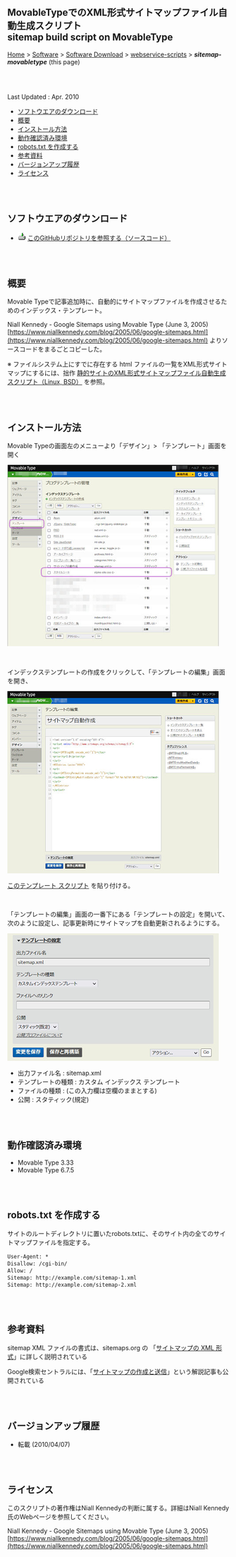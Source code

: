 ## MovableTypeでのXML形式サイトマップファイル自動生成スクリプト<br />sitemap build script on MovableType<!-- omit in toc -->

[Home](https://oasis3855.github.io/webpage/) > [Software](https://oasis3855.github.io/webpage/software/index.html) > [Software Download](https://oasis3855.github.io/webpage/software/software-download.html) > [webservice-scripts](../README.md) > ***sitemap-movabletype*** (this page)

<br />
<br />

Last Updated : Apr. 2010

- [ソフトウエアのダウンロード](#ソフトウエアのダウンロード)
- [概要](#概要)
- [インストール方法](#インストール方法)
- [動作確認済み環境](#動作確認済み環境)
- [robots.txt を作成する](#robotstxt-を作成する)
- [参考資料](#参考資料)
- [バージョンアップ履歴](#バージョンアップ履歴)
- [ライセンス](#ライセンス)


<br />
<br />

## ソフトウエアのダウンロード

- ![download icon](../readme_pics/soft-ico-download-darkmode.gif)   [このGitHubリポジトリを参照する（ソースコード）](../sitemap-movabletype/) 

<br />
<br />

## 概要

Movable Typeで記事追加時に、自動的にサイトマップファイルを作成させるためのインデックス・テンプレート。

Niall Kennedy - Google Sitemaps using Movable Type (June 3, 2005) [https://www.niallkennedy.com/blog/2005/06/google-sitemaps.html](https://www.niallkennedy.com/blog/2005/06/google-sitemaps.html) よりソースコードをまるごとコピーした。

※ ファイルシステム上にすでに存在する html ファイルの一覧をXML形式サイトマップにするには、拙作 [静的サイトのXML形式サイトマップファイル自動生成スクリプト（Linux, BSD）](../sitemap-txt2xml/README.md) を参照。

<br />
<br />

## インストール方法

Movable Typeの画面左のメニューより「デザイン」> 「テンプレート」画面を開く

![テンプレート一覧画面](pics/mt6-design-tremplate.jpg)

<br />

インデックステンプレートの作成をクリックして、「テンプレートの編集」画面を開き、

![テンプレート編集画面](pics/mt6-design-tremplate-sitemap.jpg)

[このテンプレート スクリプト](./template-sitemap.txt) を貼り付ける。

<br />

「テンプレートの編集」画面の一番下にある「テンプレートの設定」を開いて、次のように設定し、記事更新時にサイトマップを自動更新されるようにする。

![テンプレートの設定](pics/mt6-design-template-property.jpg)

- 出力ファイル名 : sitemap.xml
- テンプレートの種類 : カスタム インデックス テンプレート
- ファイルの種類 : (この入力欄は空欄のままとする)
- 公開 : スタティック(規定)

<br />
<br />

## 動作確認済み環境

- Movable Type 3.33
- Movable Type 6.7.5

<br />
<br />

## robots.txt を作成する

サイトのルートディレクトリに置いたrobots.txtに、そのサイト内の全てのサイトマップファイルを指定する。 

```
User-Agent: *
Disallow: /cgi-bin/
Allow: /
Sitemap: http://example.com/sitemap-1.xml
Sitemap: http://example.com/sitemap-2.xml
```

<br />
<br />

## 参考資料

sitemap XML ファイルの書式は、sitemaps.org の 「[サイトマップの XML 形式](https://sitemaps.org/ja/protocol.html)」に詳しく説明されている

Google検索セントラルには、「[サイトマップの作成と送信](https://developers.google.com/search/docs/crawling-indexing/sitemaps/build-sitemap?hl=ja)」という解説記事も公開されている

<br />
<br />

## バージョンアップ履歴

- 転載 (2010/04/07)

<br />
<br />

## ライセンス

このスクリプトの著作権はNiall Kennedyの判断に属する。詳細はNiall Kennedy氏のWebページを参照してください。

Niall Kennedy - Google Sitemaps using Movable Type (June 3, 2005) [https://www.niallkennedy.com/blog/2005/06/google-sitemaps.html](https://www.niallkennedy.com/blog/2005/06/google-sitemaps.html) 

